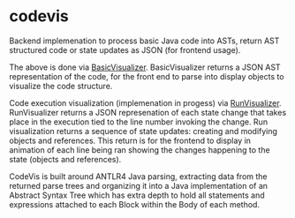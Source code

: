 # codevis
Backend implemenation to process basic Java code into ASTs, return AST structured code or state updates as JSON (for frontend usage).  
  
The above is done via [BasicVisualizer](https://github.com/mattsehgal/codevis/tree/main/src/main/java/org/msehgal/codevis/visualization/BasicVisualizer.java).
BasicVisualizer returns a JSON AST representation of the code, for the front end to parse into display objects to visualize the code structure. 
  
Code execution visualization (implemenation in progess) via [RunVisualizer](https://github.com/mattsehgal/codevis/tree/main/src/main/java/org/msehgal/codevis/visualization/RunVisualizer.java). 
RunVisualizer returns a JSON represenation of each state change that takes place in the execution tied to the line number invoking the change.
Run visualization returns a sequence of state updates: creating and modifying objects and references. This return is for the frontend to display in animation of each line being ran showing the changes happening to the state (objects and references).   
  
CodeVis is built around ANTLR4 Java parsing, extracting data from the returned parse trees and organizing
it into a Java implementation of an Abstract Syntax Tree which has extra depth to hold all statements and expressions
attached to each Block within the Body of each method.
